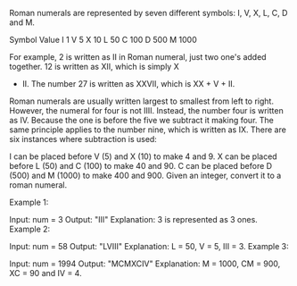 Roman numerals are represented by seven different symbols: I, V, X, L, C, D and M.

Symbol Value I 1 V 5 X 10 L 50 C 100 D 500 M 1000

For example, 2 is written as II in Roman numeral, just two one's added together. 12 is written as XII, which is simply X
+ II. The number 27 is written as XXVII, which is XX + V + II.

Roman numerals are usually written largest to smallest from left to right. However, the numeral for four is not IIII.
Instead, the number four is written as IV. Because the one is before the five we subtract it making four. The same
principle applies to the number nine, which is written as IX. There are six instances where subtraction is used:

I can be placed before V (5) and X (10) to make 4 and 9. X can be placed before L (50) and C (100) to make 40 and 90. C
can be placed before D (500) and M (1000) to make 400 and 900. Given an integer, convert it to a roman numeral.

Example 1:

Input: num = 3 Output: "III"
Explanation: 3 is represented as 3 ones. Example 2:

Input: num = 58 Output: "LVIII"
Explanation: L = 50, V = 5, III = 3. Example 3:

Input: num = 1994 Output: "MCMXCIV"
Explanation: M = 1000, CM = 900, XC = 90 and IV = 4.